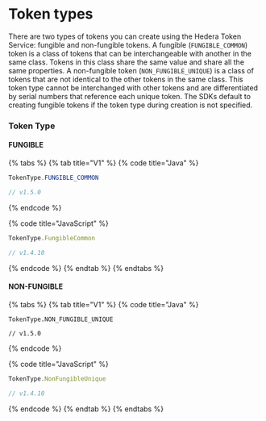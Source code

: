 # Token types

There are two types of tokens you can create using the Hedera Token Service: fungible and non-fungible tokens. A fungible (`FUNGIBLE_COMMON`) token is a class of tokens that can be interchangeable with another in the same class. Tokens in this class share the same value and share all the same properties. A non-fungible token (`NON_FUNGIBLE_UNIQUE`) is a class of tokens that are not identical to the other tokens in the same class. This token type cannot be interchanged with other tokens and are differentiated by serial numbers that reference each unique token. The SDKs default to creating fungible tokens if the token type during creation is not specified.

### Token Type

#### **FUNGIBLE**

{% tabs %}
{% tab title="V1" %}
{% code title="Java" %}
```java
TokenType.FUNGIBLE_COMMON

// v1.5.0
```
{% endcode %}

{% code title="JavaScript" %}
```javascript
TokenType.FungibleCommon

// v1.4.10
```
{% endcode %}
{% endtab %}
{% endtabs %}

#### **NON-FUNGIBLE**

{% tabs %}
{% tab title="V1" %}
{% code title="Java" %}
```
TokenType.NON_FUNGIBLE_UNIQUE

// v1.5.0
```
{% endcode %}

{% code title="JavaScript" %}
```javascript
TokenType.NonFungibleUnique

// v1.4.10
```
{% endcode %}
{% endtab %}
{% endtabs %}

